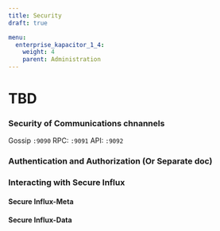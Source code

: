 ```yaml
---
title: Security
draft: true

menu:
  enterprise_kapacitor_1_4:
    weight: 4
    parent: Administration
---
```


# TBD

### Security of Communications chnannels

Gossip `:9090`
RPC: `:9091`
API: `:9092`

### Authentication and Authorization (Or Separate doc)

### Interacting with Secure Influx

#### Secure Influx-Meta

#### Secure Influx-Data
